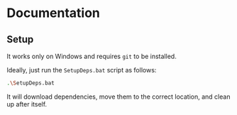 # Documentation

## Setup

It works only on Windows and requires `git` to be installed.

Ideally, just run the `SetupDeps.bat` script as follows:

```bash
.\SetupDeps.bat
```

It will download dependencies, move them to the correct location, and clean up after itself.
